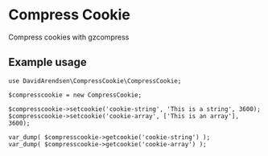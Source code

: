 # Compress Cookie

Compress cookies with gzcompress

## Example usage

```
use DavidArendsen\CompressCookie\CompressCookie;

$compresscookie = new CompressCookie;
  
$compresscookie->setcookie('cookie-string', 'This is a string', 3600);
$compresscookie->setcookie('cookie-array', ['This is an array'], 3600);
  
var_dump( $compresscookie->getcookie('cookie-string') );
var_dump( $compresscookie->getcookie('cookie-array') );
```
